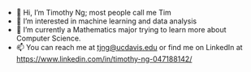 - 👋 Hi, I’m Timothy Ng; most people call me Tim
- 👀 I’m interested in machine learning and data analysis
- 🌱 I’m currently a Mathematics major trying to learn more about Computer Science.
- 📫 You can reach me at tjng@ucdavis.edu or find me on LinkedIn at https://www.linkedin.com/in/timothy-ng-047188142/

<!---
timng-gnmit/timng-gnmit is a ✨ special ✨ repository because its `README.md` (this file) appears on your GitHub profile.
You can click the Preview link to take a look at your changes.
--->
